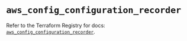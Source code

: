 # `aws_config_configuration_recorder`

Refer to the Terraform Registry for docs: [`aws_config_configuration_recorder`](https://registry.terraform.io/providers/hashicorp/aws/5.59.0/docs/resources/config_configuration_recorder).
